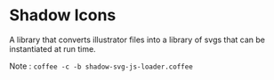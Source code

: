 # Shadow Icons

A library that converts illustrator files into a library of svgs that can be instantiated at run time.


Note :
`coffee -c -b shadow-svg-js-loader.coffee`
